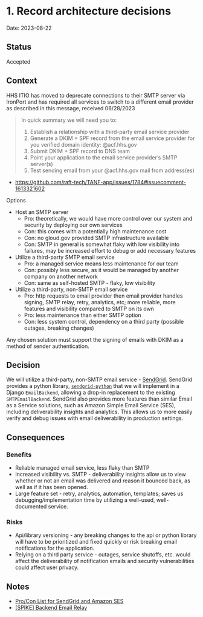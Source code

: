 # 1. Record architecture decisions

Date: 2023-08-22

## Status

Accepted

## Context

HHS ITIO has moved to deprecate connections to their SMTP server via IronPort and has required all services to switch to a different email provider as described in this message, received 06/28/2023

> In quick summary we will need you to:
> 1. Establish a relationship with a third-party email service provider
> 2. Generate a DKIM + SPF record from the email service provider for you verified domain identity: @acf.hhs.gov
> 3. Submit DKIM + SPF record to DNS team
> 4. Point your application to the email service provider’s SMTP server(s)
> 5. Test sending email from your @acf.hhs.gov mail from address(es)

* https://github.com/raft-tech/TANF-app/issues/1784#issuecomment-1613321602

Options
* Host an SMTP server
    * Pro: theoretically, we would have more control over our system and security by deploying our own services
    * Con: this comes with a potentially high maintenance cost
    * Con: no gloud.gov provided SMTP infrastructure available
    * Con: SMTP in general is somewhat flaky with low visibility into failures, may be increased effort to debug or add necessary features
* Utilize a third-party SMTP email service
    * Pro: a managed service means less maintenance for our team
    * Con: possibly less secure, as it would be managed by another company on another network
    * Con: same as self-hosted SMTP - flaky, low visibility
* Utilize a third-party, non-SMTP email service
    * Pro: http requests to email provider then email provider handles signing, SMTP relay, retry, analytics, etc; more reliable, more features and visibility compared to SMTP on its own
    * Pro: less maintenance than either SMTP option
    * Con: less system control, dependency on a third party (possible outages, breaking changes)

Any chosen solution must support the signing of emails with DKIM as a method of sender authentication.

## Decision

We will utilize a third-party, non-SMTP email service - [SendGrid](https://sendgrid.com/). SendGrid provides a python library, [`sendgrid-python`](https://github.com/sendgrid/sendgrid-python) that we will implement in a Django `EmailBackend`, allowing a drop-in replacement to the existing `SMTPEmailBackend`. SendGrid also provides more features than similar Email as a Service solutions, such as Amazon Simple Email Service (SES), including deliverability insights and analytics. This allows us to more easily verify and debug issues with email deliverability in production settings.

## Consequences

### Benefits

* Reliable managed email service, less flaky than SMTP
* Increased visibility vs. SMTP - deliverability insights allow us to view whether or not an email was delivered and reason it bounced back, as well as if it has been opened.
* Large feature set - retry, analytics, automation, templates; saves us debugging/implementation time by utilizing a well-used, well-documented service.

### Risks
* Api/library versioning - any breaking changes to the api or python library will have to be prioritized and fixed quickly or risk breaking email notifications for the application.
* Relying on a third party service - outages, service shutoffs, etc. would affect the deliverability of notification emails and security vulnerabilities could affect user privacy.

## Notes

* [Pro/Con List for SendGrid and Amazon SES](https://hackmd.io/25liUecySPSXOtyiF6YugA)
* [[SPIKE] Backend Email Relay](https://github.com/raft-tech/TANF-app/issues/1784)
